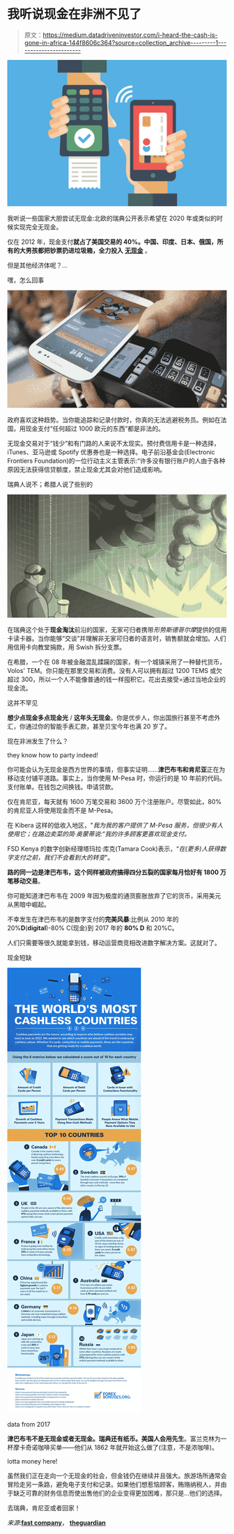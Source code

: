 # 我听说现金在非洲不见了

> 原文：<https://medium.datadriveninvestor.com/i-heard-the-cash-is-gone-in-africa-144f8606c364?source=collection_archive---------1----------------------->

![](img/aaf895b658880f6cfef9dc8f2ab1400e.png)

我听说一些国家大胆尝试无现金:北欧的瑞典公开表示希望在 2020 年或类似的时候实现完全无现金。

仅在 2012 年，现金支付**就占了美国交易的 40%。中国、印度、日本、俄国，所有的大男孩都把钞票扔进垃圾箱，全力投入** [**无现金**](https://www.worldatlas.com/articles/which-are-the-world-s-most-cashless-countries.html) 。

但是其他经济体呢？…

嘿，怎么回事

![](img/1133af1e556e9621056ec671ae135526.png)

政府喜欢这种趋势。当你能追踪和记录付款时，你真的无法逃避税务员。例如在法国，用现金支付“任何超过 1000 欧元的东西”都是非法的。

无现金交易对于“钱少”和有门路的人来说不太现实。预付费信用卡是一种选择，iTunes、亚马逊或 Spotify 优惠券也是一种选择。电子前沿基金会(Electronic Frontiers Foundation)的一位行动主义主管表示:“许多没有银行账户的人由于各种原因无法获得信贷额度，禁止现金尤其会对他们造成影响。

瑞典人说不；希腊人说了些别的

![](img/5748366873ad1233b04287dcd18188d2.png)

在瑞典这个处于**现金淘汰**前沿的国家，无家可归者携带*形势斯德哥尔摩*提供的信用卡读卡器。当你能够“交谈”并理解非无家可归者的语言时，销售额就会增加。人们用信用卡向教堂捐款，用 Swish 拆分支票。

在希腊，一个在 08 年被金融混乱蹂躏的国家，有一个城镇采用了一种替代货币，Volos' TEM。你只能在那里交易和消费。没有人可以拥有超过 1200 TEMS 或欠超过 300，所以一个人不能像普通的钱一样囤积它。花出去接受=通过当地企业的现金流。

这并不罕见

**想少点现金多点现金光** / **这年头无现金**。你是优步人，你出国旅行甚至不考虑外汇，你通过你的智能手表汇款，甚至贝宝今年也满 20 岁了。

现在非洲发生了什么？

they know how to party indeed!

你可能会认为无现金是西方世界的事情，但事实证明……**津巴布韦和肯尼亚**正在为移动支付铺平道路。事实上，当你使用 M-Pesa 时，你运行的是 10 年前的代码。支付账单。在钱包之间换钱。申请贷款。

仅在肯尼亚，每天就有 1600 万笔交易和 3600 万个注册账户。尽管如此，80%的肯尼亚人将使用现金而不是 M-Pesa。

在 Kibera 这样的低收入地区，"*我为我的客户提供了 M-Pesa 服务，但很少有人使用它；在路边卖菜的简·奥蒙蒂说:“我的许多顾客更喜欢现金支付。*

FSD Kenya 的数字创新经理塔玛拉·库克(Tamara Cook)表示，“*在(更多)人获得数字支付之前，我们不会看到大的转变*”。

**路的同一边是津巴布韦，这个同样被政府搞得四分五裂的国家每月恰好有 1800 万笔移动交易**。

你可能知道津巴布韦在 2009 年因为极度的通货膨胀放弃了它的货币，采用美元从黑暗中崛起。

不幸发生在津巴布韦的是数字支付的**完美风暴**:比例从 2010 年的 20%**D**(**digital**)-80% C(现金)到 2017 年的 **80% D** 和 20%C。

人们只需要等很久就能拿到钱，移动运营商竞相改进数字解决方案。这就对了。

现金短缺

![](img/848561a6d035393200916971cb35c3e0.png)

data from 2017

**津巴布韦不是无现金或者无现金。瑞典还有纸币。美国人会用先生**。富兰克林为一杯摩卡奇诺咖啡买单——他们从 1862 年就开始这么做了(注意，不是浓咖啡)。

lotta money here!

虽然我们正在走向一个无现金的社会，但金钱仍在继续并且强大。旅游场所通常会冒险走另一条路，避免电子支付和记录。如果他们想惹恼顾客，贿赂纳税人，并由于缺乏可靠的财务信息而使出售他们的企业变得更加困难，那只是…他们的选择。

去瑞典，肯尼亚或者回家！

*来源*:[**fast company**](https://www.fastcompany.com/3056736/what-happens-when-we-become-a-cashless-society)， [**theguardian**](https://www.theguardian.com)